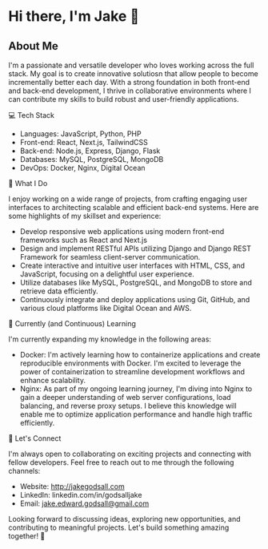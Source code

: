 # Hi there, I'm Jake 👋

## About Me

I'm a passionate and versatile developer who loves working across the full stack. My goal is to create innovative solutiosn that allow people to become incrementally better each day. With a strong foundation in both front-end and back-end development, I thrive in collaborative environments where I can contribute my skills to build robust and user-friendly applications.

💻 Tech Stack

- Languages: JavaScript, Python, PHP
- Front-end: React, Next.js, TailwindCSS
- Back-end: Node.js, Express, Django, Flask
- Databases: MySQL, PostgreSQL, MongoDB
- DevOps: Docker, Nginx, Digital Ocean

🚀 What I Do

I enjoy working on a wide range of projects, from crafting engaging user interfaces to architecting scalable and efficient back-end systems. Here are some highlights of my skillset and experience:

- Develop responsive web applications using modern front-end frameworks such as React and Next.js
- Design and implement RESTful APIs utilizing Django and Django REST Framework for seamless client-server communication.
- Create interactive and intuitive user interfaces with HTML, CSS, and JavaScript, focusing on a delightful user experience.
- Utilize databases like MySQL, PostgreSQL, and MongoDB to store and retrieve data efficiently.
- Continuously integrate and deploy applications using Git, GitHub, and various cloud platforms like Digital Ocean and AWS.

🌱 Currently (and Continuous) Learning

I'm currently expanding my knowledge in the following areas:

- Docker: I'm actively learning how to containerize applications and create reproducible environments with Docker. I'm excited to leverage the power of containerization to streamline development workflows and enhance scalability.
- Nginx: As part of my ongoing learning journey, I'm diving into Nginx to gain a deeper understanding of web server configurations, load balancing, and reverse proxy setups. I believe this knowledge will enable me to optimize application performance and handle high traffic efficiently.

🤝 Let's Connect

I'm always open to collaborating on exciting projects and connecting with fellow developers. Feel free to reach out to me through the following channels:

- Website: http://jakegodsall.com
- LinkedIn: linkedin.com/in/godsalljake
- Email: jake.edward.godsall@gmail.com

Looking forward to discussing ideas, exploring new opportunities, and contributing to meaningful projects. Let's build something amazing together! 🚀
